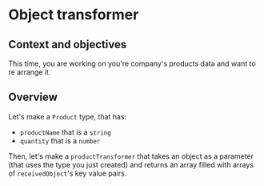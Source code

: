 # Object transformer

## Context and objectives

This time, you are working on you're company's products data and want to re arrange it.

## Overview

Let's make a `Product` type, that has:

- `productName` that is a `string`
- `quantity` that is a `number`

Then, let's make a `productTransformer` that takes an object as a parameter (that uses the type you just created) and returns an array filled with arrays of `receivedObject`'s key value pairs.
